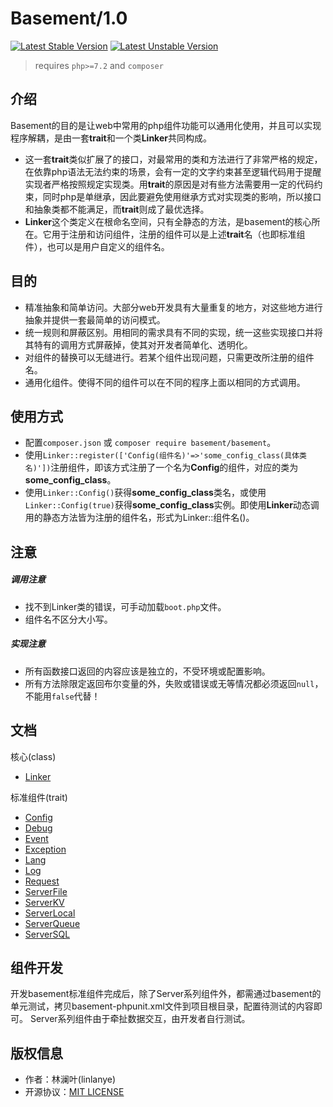 # Basement/1.0
[![Latest Stable Version](https://poser.pugx.org/basement/basement/v/stable)](https://packagist.org/packages/basement/basement)
[![Latest Unstable Version](https://poser.pugx.org/basement/basement/v/unstable)](https://packagist.org/packages/basement/basement)

> requires `php>=7.2` and `composer`

## 介绍

Basement的目的是让web中常用的php组件功能可以通用化使用，并且可以实现程序解耦，是由一套**trait**和一个类**Linker**共同构成。

* 这一套**trait**类似扩展了的接口，对最常用的类和方法进行了非常严格的规定，在依靠php语法无法约束的场景，会有一定的文字约束甚至逻辑代码用于提醒实现者严格按照规定实现类。用**trait**的原因是对有些方法需要用一定的代码约束，同时php是单继承，因此要避免使用继承方式对实现类的影响，所以接口和抽象类都不能满足，而**trait**则成了最优选择。
* **Linker**这个类定义在根命名空间，只有全静态的方法，是basement的核心所在。它用于注册和访问组件，注册的组件可以是上述**trait**名（也即标准组件），也可以是用户自定义的组件名。



## 目的

* 精准抽象和简单访问。大部分web开发具有大量重复的地方，对这些地方进行抽象并提供一套最简单的访问模式。
* 统一规则和屏蔽区别。用相同的需求具有不同的实现，统一这些实现接口并将其特有的调用方式屏蔽掉，使其对开发者简单化、透明化。
* 对组件的替换可以无缝进行。若某个组件出现问题，只需更改所注册的组件名。
* 通用化组件。使得不同的组件可以在不同的程序上面以相同的方式调用。


## 使用方式

* 配置`composer.json` 或 `composer require basement/basement`。
* 使用`Linker::register(['Config(组件名)'=>'some_config_class(具体类名)'])`注册组件，即该方式注册了一个名为**Config**的组件，对应的类为**some_config_class**。
* 使用`Linker::Config()`获得**some_config_class**类名，或使用`Linker::Config(true)`获得**some_config_class**实例。即使用**Linker**动态调用的静态方法皆为注册的组件名，形式为Linker::组件名()。


## 注意

##### 调用注意
* 找不到Linker类的错误，可手动加载`boot.php`文件。
* 组件名不区分大小写。

##### 实现注意
* 所有函数接口返回的内容应该是独立的，不受环境或配置影响。
* 所有方法除限定返回布尔变量的外，失败或错误或无等情况都必须返回`null`，不能用`false`代替！


## 文档
核心(class)

* [Linker](docs/Linker.md)

标准组件(trait)

* [Config](docs/Config.md)
* [Debug](docs/Debug.md)
* [Event](docs/Event.md)
* [Exception](docs/Exception.md)
* [Lang](docs/Lang.md)
* [Log](docs/Log.md)
* [Request](docs/Request.md)
* [ServerFile](docs/ServerFile.md)
* [ServerKV](docs/ServerKV.md)
* [ServerLocal](docs/ServerLocal.md)
* [ServerQueue](docs/ServerQueue.md)
* [ServerSQL](docs/ServerSQL.md)


## 组件开发

开发basement标准组件完成后，除了Server系列组件外，都需通过basement的单元测试，拷贝basement-phpunit.xml文件到项目根目录，配置待测试的内容即可。
Server系列组件由于牵扯数据交互，由开发者自行测试。

## 版权信息
* 作者：林澜叶(linlanye)
* 开源协议：[MIT LICENSE](LICENSE)

